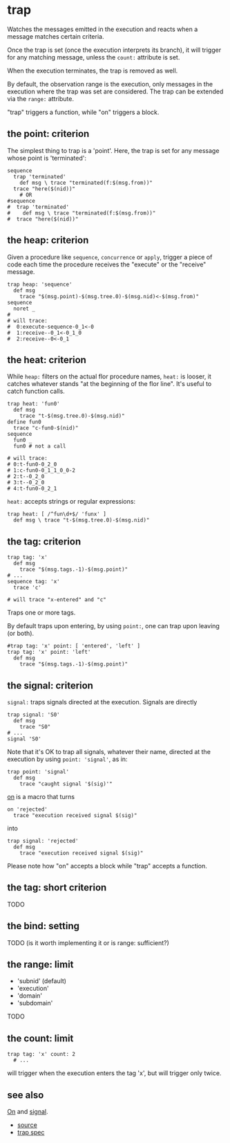 
# trap

Watches the messages emitted in the execution and reacts when
a message matches certain criteria.

Once the trap is set (once the execution interprets its branch), it
will trigger for any matching message, unless the `count:` attribute
is set.

When the execution terminates, the trap is removed as well.

By default, the observation range is the execution, only messages
in the execution where the trap was set are considered.
The trap can be extended via the `range:` attribute.

"trap" triggers a function, while "on" triggers a block.

## the point: criterion

The simplest thing to trap is a 'point'. Here, the trap is set for
any message whose point is 'terminated':
```
sequence
  trap 'terminated'
    def msg \ trace "terminated(f:$(msg.from))"
  trace "here($(nid))"
    # OR
#sequence
#  trap 'terminated'
#    def msg \ trace "terminated(f:$(msg.from))"
#  trace "here($(nid))"
```

## the heap: criterion

Given a procedure like `sequence`, `concurrence` or `apply`, trigger
a piece of code each time the procedure receives the "execute" or the
"receive" message.

```
trap heap: 'sequence'
  def msg
    trace "$(msg.point)-$(msg.tree.0)-$(msg.nid)<-$(msg.from)"
sequence
  noret _
#
# will trace:
#  0:execute-sequence-0_1<-0
#  1:receive--0_1<-0_1_0
#  2:receive--0<-0_1
```

## the heat: criterion

While `heap:` filters on the actual flor procedure names, `heat:` is
looser, it catches whatever stands "at the beginning of the flor line".
It's useful to catch function calls.

```
trap heat: 'fun0'
  def msg
    trace "t-$(msg.tree.0)-$(msg.nid)"
define fun0
  trace "c-fun0-$(nid)"
sequence
  fun0 _
  fun0 # not a call

# will trace:
# 0:t-fun0-0_2_0
# 1:c-fun0-0_1_1_0_0-2
# 2:t--0_2_0
# 3:t--0_2_0
# 4:t-fun0-0_2_1
```

`heat:` accepts strings or regular expressions:

```
trap heat: [ /^fun\d+$/ 'funx' ]
  def msg \ trace "t-$(msg.tree.0)-$(msg.nid)"
```

## the tag: criterion

```
trap tag: 'x'
  def msg
    trace "$(msg.tags.-1)-$(msg.point)"
# ...
sequence tag: 'x'
  trace 'c'

# will trace "x-entered" and "c"
```

Traps one or more tags.

By default traps upon entering, by using `point:`, one can trap upon
leaving (or both).
```
#trap tag: 'x' point: [ 'entered', 'left' ]
trap tag: 'x' point: 'left'
  def msg
    trace "$(msg.tags.-1)-$(msg.point)"
```

## the signal: criterion

`signal:` traps signals directed at the execution. Signals are
directly
```
trap signal: 'S0'
  def msg
    trace "S0"
# ...
signal 'S0'
```

Note that it's OK to trap all signals, whatever their name, directed at
the execution by using `point: 'signal'`, as in:
```
trap point: 'signal'
  def msg
    trace "caught signal '$(sig)'"
```

[on](on.md) is a macro that turns
```
on 'rejected'
  trace "execution received signal $(sig)"
```
into
```
trap signal: 'rejected'
  def msg
    trace "execution received signal $(sig)"
```
Please note how "on" accepts a block while "trap" accepts a function.

## the tag: short criterion

TODO

## the bind: setting

TODO (is it worth implementing it or is range: sufficient?)

## the range: limit

* 'subnid' (default)
* 'execution'
* 'domain'
* 'subdomain'

TODO

## the count: limit

```
trap tag: 'x' count: 2
  # ...
```
will trigger when the execution enters the tag 'x', but will trigger only
twice.


## see also

[On](on.md) and [signal](signal.md).


* [source](https://github.com/floraison/flor/tree/master/lib/flor/punit/trap.rb)
* [trap spec](https://github.com/floraison/flor/tree/master/spec/punit/trap_spec.rb)

